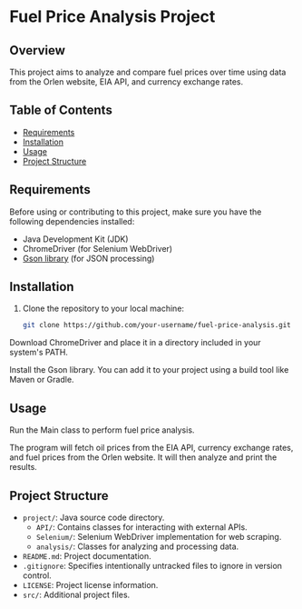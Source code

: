# Fuel Price Analysis Project

## Overview

This project aims to analyze and compare fuel prices over time using data from the Orlen website, EIA API, and currency exchange rates.

## Table of Contents

- [Requirements](#requirements)
- [Installation](#installation)
- [Usage](#usage)
- [Project Structure](#project-structure)

## Requirements

Before using or contributing to this project, make sure you have the following dependencies installed:

- Java Development Kit (JDK)
- ChromeDriver (for Selenium WebDriver)
- [Gson library](https://github.com/google/gson) (for JSON processing)

## Installation

1. Clone the repository to your local machine:

   ```bash
   git clone https://github.com/your-username/fuel-price-analysis.git
Download ChromeDriver and place it in a directory included in your system's PATH.

Install the Gson library. You can add it to your project using a build tool like Maven or Gradle.

## Usage
Run the Main class to perform fuel price analysis.

The program will fetch oil prices from the EIA API, currency exchange rates, and fuel prices from the Orlen website. It will then analyze and print the results.

## Project Structure

- `project/`: Java source code directory.
  - `API/`: Contains classes for interacting with external APIs.
  - `Selenium/`: Selenium WebDriver implementation for web scraping.
  - `analysis/`: Classes for analyzing and processing data.
- `README.md`: Project documentation.
- `.gitignore`: Specifies intentionally untracked files to ignore in version control.
- `LICENSE`: Project license information.
- `src/`: Additional project files.

